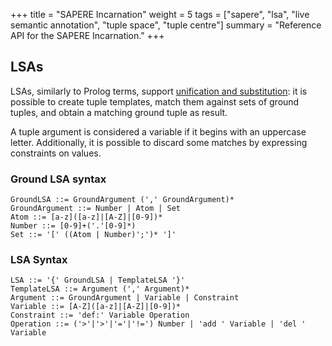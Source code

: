 +++
title = "SAPERE Incarnation"
weight = 5
tags = ["sapere", "lsa", "live semantic annotation", "tuple space", "tuple centre"]
summary = "Reference API for the SAPERE Incarnation."
+++

## LSAs

LSAs, similarly to Prolog terms, support [unification and substitution](http://archive.ph/oLSpq):
it is possible to create tuple templates,
match them against sets of ground tuples,
and obtain a matching ground tuple as result.

A tuple argument is considered a variable if it begins with an uppercase letter.
Additionally, it is possible to discard some matches by expressing constraints on values.

### Ground LSA syntax

```ebnf
GroundLSA ::= GroundArgument (',' GroundArgument)*
GroundArgument ::= Number | Atom | Set
Atom ::= [a-z]([a-z]|[A-Z]|[0-9])*
Number ::= [0-9]+('.'[0-9]*)
Set ::= '[' ((Atom | Number)';')* ']'
```


### LSA Syntax

```ebnf
LSA ::= '{' GroundLSA | TemplateLSA '}'
TemplateLSA ::= Argument (',' Argument)*
Argument ::= GroundArgument | Variable | Constraint
Variable ::= [A-Z]([a-z]|[A-Z]|[0-9])*
Constraint ::= 'def:' Variable Operation
Operation ::= ('>'|'>'|'='|'!=') Number | 'add ' Variable | 'del ' Variable
```

